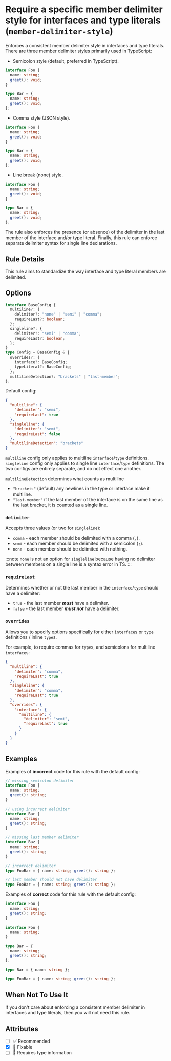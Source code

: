# Require a specific member delimiter style for interfaces and type literals (`member-delimiter-style`)

Enforces a consistent member delimiter style in interfaces and type literals.
There are three member delimiter styles primarily used in TypeScript:

- Semicolon style (default, preferred in TypeScript).

<!-- prettier-ignore -->

```ts
interface Foo {
  name: string;
  greet(): void;
}

type Bar = {
  name: string;
  greet(): void;
};
```

- Comma style (JSON style).

<!-- prettier-ignore -->

```ts
interface Foo {
  name: string;
  greet(): void;
}

type Bar = {
  name: string;
  greet(): void;
};
```

- Line break (none) style.

<!-- prettier-ignore -->

```ts
interface Foo {
  name: string;
  greet(): void;
}

type Bar = {
  name: string;
  greet(): void;
};
```

The rule also enforces the presence (or absence) of the delimiter in the last
member of the interface and/or type literal. Finally, this rule can enforce
separate delimiter syntax for single line declarations.

## Rule Details

This rule aims to standardize the way interface and type literal members are
delimited.

## Options

```ts
interface BaseConfig {
  multiline?: {
    delimiter?: "none" | "semi" | "comma";
    requireLast?: boolean;
  };
  singleline?: {
    delimiter?: "semi" | "comma";
    requireLast?: boolean;
  };
}
type Config = BaseConfig & {
  overrides?: {
    interface?: BaseConfig;
    typeLiteral?: BaseConfig;
  };
  multilineDetection?: "brackets" | "last-member";
};
```

Default config:

```json
{
  "multiline": {
    "delimiter": "semi",
    "requireLast": true
  },
  "singleline": {
    "delimiter": "semi",
    "requireLast": false
  },
  "multilineDetection": "brackets"
}
```

`multiline` config only applies to multiline `interface`/`type` definitions.
`singleline` config only applies to single line `interface`/`type` definitions.
The two configs are entirely separate, and do not effect one another.

`multilineDetection` determines what counts as multiline

- `"brackets"` (default) any newlines in the type or interface make it
  multiline.
- `"last-member"` if the last member of the interface is on the same line as the
  last bracket, it is counted as a single line.

### `delimiter`

Accepts three values (or two for `singleline`):

- `comma` - each member should be delimited with a comma (`,`).
- `semi` - each member should be delimited with a semicolon (`;`).
- `none` - each member should be delimited with nothing.

:::note `none` is not an option for `singleline` because having no delimiter
between members on a single line is a syntax error in TS. :::

### `requireLast`

Determines whether or not the last member in the `interface`/`type` should have
a delimiter:

- `true` - the last member **_must_** have a delimiter.
- `false` - the last member **_must not_** have a delimiter.

### `overrides`

Allows you to specify options specifically for either `interface`s or `type`
definitions / inline `type`s.

For example, to require commas for `type`s, and semicolons for multiline
`interface`s:

```json
{
  "multiline": {
    "delimiter": "comma",
    "requireLast": true
  },
  "singleline": {
    "delimiter": "comma",
    "requireLast": true
  },
  "overrides": {
    "interface": {
      "multiline": {
        "delimiter": "semi",
        "requireLast": true
      }
    }
  }
}
```

## Examples

Examples of **incorrect** code for this rule with the default config:

<!-- prettier-ignore -->

```ts
// missing semicolon delimiter
interface Foo {
  name: string;
  greet(): string;
}

// using incorrect delimiter
interface Bar {
  name: string;
  greet(): string;
}

// missing last member delimiter
interface Baz {
  name: string;
  greet(): string;
}

// incorrect delimiter
type FooBar = { name: string; greet(): string };

// last member should not have delimiter
type FooBar = { name: string; greet(): string };
```

Examples of **correct** code for this rule with the default config:

<!-- prettier-ignore -->

```ts
interface Foo {
  name: string;
  greet(): string;
}

interface Foo {
  name: string;
}

type Bar = {
  name: string;
  greet(): string;
};

type Bar = { name: string };

type FooBar = { name: string; greet(): string };
```

## When Not To Use It

If you don't care about enforcing a consistent member delimiter in interfaces
and type literals, then you will not need this rule.

## Attributes

- [ ] ✅ Recommended
- [x] 🔧 Fixable
- [ ] 💭 Requires type information
